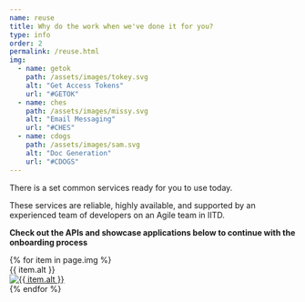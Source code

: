 ```yaml
---
name: reuse  
title: Why do the work when we've done it for you?  
type: info  
order: 2  
permalink: /reuse.html  
img:
  - name: getok
    path: /assets/images/tokey.svg 
    alt: "Get Access Tokens" 
    url: "#GETOK"
  - name: ches
    path: /assets/images/missy.svg 
    alt: "Email Messaging" 
    url: "#CHES"
  - name: cdogs
    path: /assets/images/sam.svg 
    alt: "Doc Generation" 
    url: "#CDOGS"
---
```

<div class="row">
  <div class="col-lg-5 col-xs-12">
    <p>There is a set common services ready for you to use today. </p>
    <p>These services are reliable, highly available, and supported by an experienced team of developers on an Agile team in IITD. </p>
    <p><strong>Check out the APIs and showcase applications below to continue with the onboarding process</strong></p>
  </div>
  <div class="col-lg-7 col-xs-12">
       <div class="row">
          {% for item in page.img %}
            <div class="col-xs-4">{{ item.alt }}<br/>
            <a href="{{item.url}}">
            <img class="img-fluid my-3" src="{{ site.baseurl }}{{item.path }}" alt="{{ item.alt }}">
            </a>
            </div>
          {% endfor %} 
        </div>  
  </div>
</div>